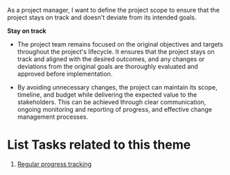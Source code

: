 As a project manager, I want to define the project scope to ensure that the project stays on track and doesn't deviate from its intended goals.

**Stay on track**

-   The project team remains focused on the original objectives and targets 
throughout the project's lifecycle. It ensures that the project stays on track 
and aligned with the desired outcomes, and any changes or deviations from the 
original goals are thoroughly evaluated and approved before implementation. 

-   By avoiding unnecessary changes, the project can maintain its scope, timeline, and budget while delivering the expected value to the stakeholders. This can be achieved through clear communication, ongoing monitoring and reporting of progress, and effective change management processes.


# List Tasks related to this theme
1. [Regular progress tracking](tasks/task_goal_tracking.md)